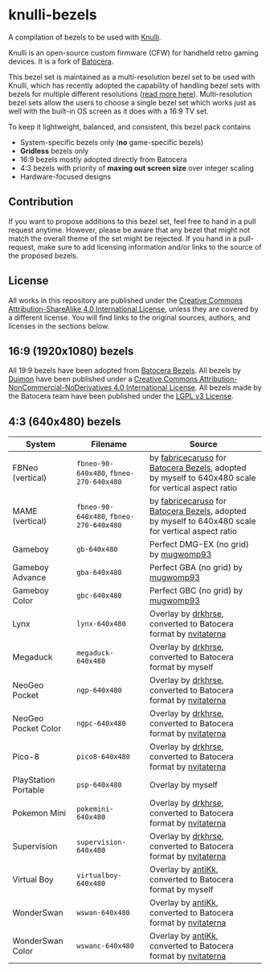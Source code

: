 # knulli-bezels

A compilation of bezels to be used with [Knulli](https://knulli.org).

Knulli is an open-source custom firmware (CFW) for handheld retro gaming devices. It is a fork of [Batocera](https://batocera.org).

This bezel set is maintained as a multi-resolution bezel set to be used with Knulli, which has recently adopted the capability of handling bezel sets with bezels for multiple different resolutions ([read more here](https://github.com/knulli-cfw/distribution/pull/131)). Multi-resolution bezel sets allow the users to choose a single bezel set which works just as well with the built-in OS screen as it does with a 16:9 TV set.

To keep it lightweight, balanced, and consistent, this bezel pack contains

* System-specific bezels only (**no** game-specific bezels)
* **Gridless** bezels only
* 16:9 bezels mostly adopted directly from Batocera
* 4:3 bezels with priority of **maxing out screen size** over integer scaling
* Hardware-focused designs

## Contribution

If you want to propose additions to this bezel set, feel free to hand in a pull request anytime. However, please be aware that any bezel that might not match the overall theme of the set might be rejected. If you hand in a pull-request, make sure to add licensing information and/or links to the source of the proposed bezels.


## License

All works in this repository are published under the [Creative Commons Attribution-ShareAlike 4.0 International License](https://creativecommons.org/licenses/by-sa/4.0/), unless they are covered by a different license. You will find links to the original sources, authors, and licenses in the sections below.

## 16:9 (1920x1080) bezels

All 19:9 bezels have been adopted from [Batocera Bezels](https://github.com/batocera-linux/batocera-bezel). All bezels by [Duimon](https://github.com/Duimon) have been published under a [Creative Commons Attribution-NonCommercial-NoDerivatives 4.0 International License](https://creativecommons.org/licenses/by-nc-nd/4.0/). All bezels made by the Batocera team have been published under the [LGPL v3 License](https://www.gnu.org/licenses/lgpl-3.0.html).

## 4:3 (640x480) bezels

| System | Filename | Source |
| ------ | -------- | ------ |
| FBNeo (vertical) | `fbneo-90-640x480`, `fbneo-270-640x480` | by [fabricecaruso](https://github.com/fabricecaruso) for [Batocera Bezels](https://github.com/batocera-linux/batocera-bezel), adopted by myself to 640x480 scale for vertical aspect ratio |
| MAME (vertical) | `fbneo-90-640x480`, `fbneo-270-640x480` | by [fabricecaruso](https://github.com/fabricecaruso) for [Batocera Bezels](https://github.com/batocera-linux/batocera-bezel), adopted by myself to 640x480 scale for vertical aspect ratio |
| Gameboy | `gb-640x480` | Perfect DMG-EX (no grid) by [mugwomp93](https://github.com/mugwomp93) |
| Gameboy Advance | `gba-640x480` | Perfect GBA (no grid) by [mugwomp93](https://github.com/mugwomp93) |
| Gameboy Color | `gbc-640x480` | Perfect GBC (no grid) by [mugwomp93](https://github.com/mugwomp93) |
| Lynx | `lynx-640x480` | Overlay by [drkhrse](https://github.com/drkhrse/drkhrse_miyoo_bezels), converted to Batocera format by [nvitaterna](https://github.com/nvitaterna/batocera_4_3_handheld_bezels) |
| Megaduck | `megaduck-640x480` | Overlay by [drkhrse](https://github.com/drkhrse/drkhrse_miyoo_bezels), converted to Batocera format by myself |
| NeoGeo Pocket | `ngp-640x480` | Overlay by [drkhrse](https://github.com/drkhrse/drkhrse_miyoo_bezels), converted to Batocera format by [nvitaterna](https://github.com/nvitaterna/batocera_4_3_handheld_bezels) |
| NeoGeo Pocket Color | `ngpc-640x480` | Overlay by [drkhrse](https://github.com/drkhrse/drkhrse_miyoo_bezels), converted to Batocera format by [nvitaterna](https://github.com/nvitaterna/batocera_4_3_handheld_bezels) |
| Pico-8 | `pico8-640x480` | Overlay by [drkhrse](https://github.com/drkhrse/drkhrse_miyoo_bezels), converted to Batocera format by [nvitaterna](https://github.com/nvitaterna/batocera_4_3_handheld_bezels) |
| PlayStation Portable | `psp-640x480` | Overlay by myself |
| Pokemon Mini | `pokemini-640x480` | Overlay by [drkhrse](https://github.com/drkhrse/drkhrse_miyoo_bezels), converted to Batocera format by [nvitaterna](https://github.com/nvitaterna/batocera_4_3_handheld_bezels) |
| Supervision | `supervision-640x480` | Overlay by [drkhrse](https://github.com/drkhrse/drkhrse_miyoo_bezels), converted to Batocera format by [nvitaterna](https://github.com/nvitaterna/batocera_4_3_handheld_bezels) |
| Virtual Boy | `virtualboy-640x480` | Overlay by [antiKk](https://github.com/antiKk/muOS-Overlays), converted to Batocera format by myself |
| WonderSwan | `wswan-640x480` | Overlay by [antiKk](https://github.com/antiKk/muOS-Overlays), converted to Batocera format by [nvitaterna](https://github.com/nvitaterna/batocera_4_3_handheld_bezels) |
| WonderSwan Color | `wswanc-640x480` | Overlay by [antiKk](https://github.com/antiKk/muOS-Overlays), converted to Batocera format by [nvitaterna](https://github.com/nvitaterna/batocera_4_3_handheld_bezels) |

